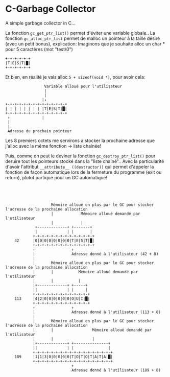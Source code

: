 # C-Garbage Collector

A simple garbage collector in C...

La fonction `gc_get_ptr_list()` permet d'éviter une variable globale..
La fonction `gc_alloc_ptr_list` permet de malloc un pointeur à la taille désiré (avec un petit bonus), explication:
Imaginons que je souhaite  alloc un char * pour 5 caractères (mot "test\0")
```
+-+-+-+-+-+
|T|E|S|T|█|
+-+-+-+-+-+
```
Et bien, en réalité je vais alloc `5 + sizeof(void *)`, pour avoir cela:
```
                 Variable alloué pour l'utilisateur
                 |
                 |
                |↓
+-+-+-+-+-+-+-+-+-+-+-+-+-+
| | | | | | | | |T|E|S|T|█|
+-+-+-+-+-+-+-+-+-+-+-+-+-+
 ↑              |
 |
 |
 Adresse du prochain pointeur
```
Les 8 premiers octets me servirons à stocker la prochaine adresse que j'alloc avec la même fonction -> liste chainée!

Puis, comme on peut le deviner la fonction `gc_destroy_ptr_list()` pour deruire tout les pointeurs stocké dans la "liste chainé".. Avec la particularité d'avoir l'attribut `__attribute__ ((destructor))` qui permet d'appeler la fonction de façon automatique lors de la fermeture du programme (exit ou return), plutot partique pour un GC automatique!


```




                    Mémoire alloué en plus par le GC pour stocker l'adresse de la prochaine allocation
                    |            Mémoire alloué demandé par l'utilisateur
                    |            |
             +-------------+ +-------+
             |             | |       |
            +-+-+-+-+-+-+-+-+-+-+-+-+-+
    42      |0|0|0|0|0|0|0|0|T|E|S|T|█|
            +-+-+-+-+-+-+-+-+-+-+-+-+-+
            ↑                ↑
            |                Adresse donné à l'utilisateur (42 + 8)
            |
            |       Mémoire alloué en plus par le GC pour stocker l'adresse de la prochaine allocation
            |       |           Mémoire alloué demandé par l'utilisateur
            |       |           |
            |+-------------+ +-----+
            ||             | |     |
            +-+-+-+-+-+-+-+-+-+-+-+-+
    113     |4|2|0|0|0|0|0|0|O|U|I|█|
            +-+-+-+-+-+-+-+-+-+-+-+-+
            ↑                ↑
            |                Adresse donné à l'utilisateur (113 + 8)
            |
            |       Mémoire alloué en plus par le GC pour stocker l'adresse de la prochaine allocation
            |       |                 Mémoire alloué demandé par l'utilisateur
            |       |                 |
            |+-------------+ +---------------+
            ||             | |               |
            +-+-+-+-+-+-+-+-+-+-+-+-+-+-+-+-+-+
    189     |1|1|3|0|0|0|0|0|T|O|T|O|T|A|T|A|█|
            +-+-+-+-+-+-+-+-+-+-+-+-+-+-+-+-+-+
                             ↑
                             Adresse donné à l'utilisateur (189 + 8)
```

